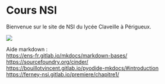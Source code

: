 # Cours NSI

Bienvenue sur le site de NSI du lycée Claveille à Périgueux.


![](-s/assets/image/logoNSI.png)





Aide markdown :   
https://ens-fr.gitlab.io/mkdocs/markdown-bases/  
https://sourcefoundry.org/cinder/  
https://bouillotvincent.gitlab.io/pyodide-mkdocs/#introduction  
https://ferney-nsi.gitlab.io/premiere/chapitre1/



